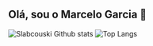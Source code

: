 ## Olá, sou o Marcelo Garcia 👋

![Slabcouski Github stats](https://github-readme-stats.vercel.app/api?username=slabcouski&show_icons=true&theme=gruvbox_light)
![Top Langs](https://github-readme-stats.vercel.app/api/top-langs/?username=slabcouski&hide_progress=true&theme=gruvbox_light)

<!---
slabcouski/slabcouski is a ✨ special ✨ repository because its `README.md` (this file) appears on your GitHub profile.
You can click the Preview link to take a look at your changes.
--->
